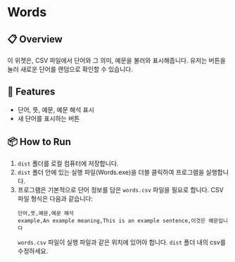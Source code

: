 # Words

## 📋 Overview

이 위젯은, CSV 파일에서 단어와 그 의미, 예문을 불러와 표시해줍니다.
유저는 버튼을 눌러 새로운 단어를 랜덤으로 확인할 수 있습니다.

## 🚀 Features

- 단어, 뜻, 예문, 예문 해석 표시
- 새 단어를 표시하는 버튼

## 📦 How to Run

1. `dist` 폴더를 로컬 컴퓨터에 저장합니다.
2. `dist` 폴더 안에 있는 실행 파일(Words.exe)을 더블 클릭하여 프로그램을 실행합니다.
3. 프로그램은 기본적으로 단어 정보를 담은 `words.csv` 파일을 필요로 합니다.
   CSV 파일 형식은 다음과 같습니다:
   ```csv
   단어,뜻,예문,예문 해석
   example,An example meaning,This is an example sentence,이것은 예문입니다
   ```
   `words.csv` 파일이 실행 파일과 같은 위치에 있어야 합니다. `dist` 폴더 내의 csv를 수정하세요.
